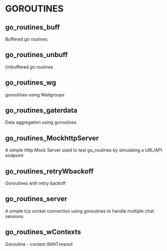 # GOROUTINES

## go_routines_buff
Buffered go routines 

## go_routines_unbuff
Unbuffered go routines 

## go_routines_wg
goroutines using Waitgroups

## go_routines_gaterdata
Data aggregation using goroutines

## go_routines_MockhttpServer
A simple Http Mock Server used to test go_routines by simulating a URL/API endpoint

## go_routines_retryWbackoff
Goroutines with retry backoff

## go_routines_server
A simple tcp socket connection using goroutines to handle multiple chat sessions

## go_routines_wContexts
Goroutine -  context.WithTimeout
